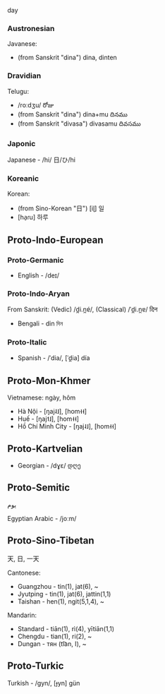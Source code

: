 day

### Austronesian
Javanese:
- (from Sanskrit "dina") dina, dinten

### Dravidian
Telugu:
- /roːdʒu/ రోజు
- (from Sanskrit "dina") dina+mu దినము
- (from Sanskrit "divasa") divasamu దివసము

### Japonic
Japanese - /hi/ 日/ひ/hi

### Koreanic
Korean:
- (from Sino-Korean "日") [iɭ] 일
- [ha̠ɾu] 하루

## Proto-Indo-European
### Proto-Germanic
- English - /deɪ/

### Proto-Indo-Aryan
From Sanskrit: (Vedic) /d̪i.n̪ɐ́/, (Classical) /ˈd̪i.n̪ɐ/ दिन
- Bengali - din দিন

### Proto-Italic
- Spanish - /ˈdia/, [ˈd̪ia] día

## Proto-Mon-Khmer
Vietnamese: ngày, hôm
- Hà Nội - [ŋaj˨˩], [hom˧˧]
- Huế - [ŋaj˦˩], [hom˧˧]
- Hồ Chí Minh City - [ŋaj˨˩], [hom˧˧]

## Proto-Kartvelian
- Georgian - /dɣɛ/ დღე

## Proto-Semitic
يوم

Egyptian Arabic - /joːm/

## Proto-Sino-Tibetan
天, 日, 一天

Cantonese:
- Guangzhou - tin(1), jat(6), ~
- Jyutping - tin(1), jat(6), jattin(1,1)
- Taishan - hen(1), ngit(5,1,4), ~

Mandarin:
- Standard - tiān(1), rì(4), yītiān(1,1)
- Chengdu - tian(1), ri(2), ~
- Dungan - тян (ti͡an, I), ~

## Proto-Turkic
Turkish - /ɡyn/, [ɟyn] gün
